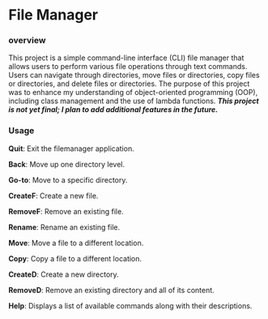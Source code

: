 # File Manager

### overview
This project is a simple command-line interface (CLI) file manager that allows users to perform various file operations through text commands. Users can navigate through directories, move files or directories, copy files or directories, and delete files or directories. The purpose of this project was to enhance my understanding of object-oriented programming (OOP), including class management and the use of lambda functions.
***This project is not yet final; I plan to add additional features in the future.***



### Usage
**Quit**: Exit the filemanager application.

**Back**: Move up one directory level.

**Go-to**: Move to a specific directory.

**CreateF**: Create a new file.

**RemoveF**: Remove an existing file.

**Rename**: Rename an existing file.

**Move**: Move a file to a different location.

**Copy**: Copy a file to a different location.

**CreateD**: Create a new directory.

**RemoveD**: Remove an existing directory and all of its content.

**Help**: Displays a list of available commands along with their descriptions.
